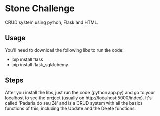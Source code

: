 # Stone Challenge
CRUD system using python, Flask and HTML.


## Usage
You'll need to download the following libs to run the code:
- pip install flask
- pip install flask_sqlalchemy

## Steps
After you install the libs, just run the code (python app.py) and go to your localhost to see the project (usually on http://localhost:5000/index). It's called 'Padaria do seu Zé' and is a CRUD system with all the basics functions of this, including the Update and the Delete functions.
